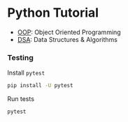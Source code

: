 Python Tutorial
===
- [OOP](/src/oop/README.md): Object Oriented Programming
- [DSA](/src/dsa/README.md): Data Structures & Algorithms

### Testing

Install `pytest`

```sh
pip install -U pytest
```

Run tests

```sh
pytest
```
